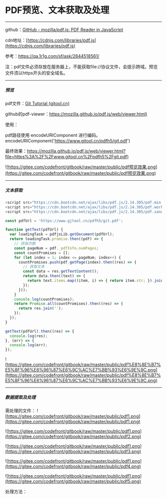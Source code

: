 # PDF预览、文本获取及处理

---

github：[GitHub - mozilla/pdf.js: PDF Reader in JavaScript](https://github.com/mozilla/pdf.js)

cdn地址：[https://cdnjs.com/libraries/pdf.js](https://cdnjs.com/libraries/pdf.js)

参考：https://qa.1r1g.com/sf/ask/2844518561/

注：pdf文件必须存放在服务器上，不能获取file://协议文件，会提示跨域。预览文件须以https开头的安全域名。

---

##### 预览

pdf文件：[Git Tutorial (gjtool.cn)](https://www.gjtool.cn/pdfh5/git.pdf)

github的pdf-viewer：[https://mozilla.github.io/pdf.js/web/viewer.html)](https://mozilla.github.io/pdf.js/web/viewer.html)

使用：

pdf路径使用 encodeURIComponent 进行编码。encodeURIComponent('https://www.gjtool.cn/pdfh5/git.pdf')

最终效果：[https://mozilla.github.io/pdf.js/web/viewer.html?file=https%3A%2F%2Fwww.gjtool.cn%2Fpdfh5%2Fgit.pdf)](https://mozilla.github.io/pdf.js/web/viewer.html?file=https%3A%2F%2Fwww.gjtool.cn%2Fpdfh5%2Fgit.pdf)

![https://gitee.com/codefront/gitbook/raw/master/public/pdf预览效果.png](https://gitee.com/codefront/gitbook/raw/master/public/pdf预览效果.png)

---

##### 文本获取

```js
<script src="https://cdn.bootcdn.net/ajax/libs/pdf.js/2.14.305/pdf.min.js"></script>
<script src="https://cdn.bootcdn.net/ajax/libs/pdf.js/2.14.305/pdf.worker.min.js"></script>
<script src="https://cdn.bootcdn.net/ajax/libs/pdf.js/2.14.305/pdf.sandbox.min.js"></script>

const pdfUrl = 'https://www.gjtool.cn/pdfh5/git.pdf';

function getText(pdfUrl) {
  var loadingTask = pdfjsLib.getDocument(pdfUrl);
  return loadingTask.promise.then((pdf) => {
    // 获取页数
    const pageNum = pdf._pdfInfo.numPages;
    const countPromises = [];
    for (let index = 1; index <= pageNum; index++) {
      countPromises.push(pdf.getPage(index).then((res) => {
        // 获取文本
        const data = res.getTextContent();
        return data.then((text) => {
          return text.items.map((item, i) => { return item.str; }).join(``);
        });
      }));
    }
    console.log(countPromises);
    return Promise.all(countPromises).then((res) => {
      return res.join('');
    });
  });
}

getText(pdfUrl).then((res) => {
  console.log(res);
}, (err) => {
  console.log(err);
});
```

![https://gitee.com/codefront/gitbook/raw/master/public/pdf%E8%8E%B7%E5%8F%96%E6%96%87%E6%9C%AC%E7%BB%93%E6%9E%9C.png](https://gitee.com/codefront/gitbook/raw/master/public/pdf%E8%8E%B7%E5%8F%96%E6%96%87%E6%9C%AC%E7%BB%93%E6%9E%9C.png)

---

##### 数据提取及处理

需处理的文件：
![https://gitee.com/codefront/gitbook/raw/master/public/pdf1.png](https://gitee.com/codefront/gitbook/raw/master/public/pdf1.png)

![https://gitee.com/codefront/gitbook/raw/master/public/pdf1.png](https://gitee.com/codefront/gitbook/raw/master/public/pdf2.png)

![https://gitee.com/codefront/gitbook/raw/master/public/pdf1.png](https://gitee.com/codefront/gitbook/raw/master/public/pdf3.png)

![https://gitee.com/codefront/gitbook/raw/master/public/pdf1.png](https://gitee.com/codefront/gitbook/raw/master/public/pdf4.png)

![https://gitee.com/codefront/gitbook/raw/master/public/pdf1.png](https://gitee.com/codefront/gitbook/raw/master/public/pdf5.png)

处理方法：

```js
```



